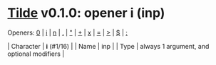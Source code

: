 
# [Tilde](./README.md) v0.1.0: opener i (inp)

Openers: [0](./num.md) | [i](./inp.md) | [n](./seq.md) | [.](./more.md) | ["](./str.md) | [+](./plus.md) | [x](./x.md) | [=](./eq.md) | [>](./gt.md) | [$](./var.md) | [:](./forall.md)

| Character | **i** (#1/16) |
| Name | inp |
| Type | always 1 argument, and optional modifiers |
